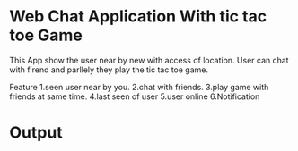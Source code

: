 # Web Chat Application With tic tac toe Game
This App show the user near by new with access of location.
User can chat with firend and parllely they play the tic tac toe game.

Feature 
1.seen user near by you. 
2.chat with friends. 
3.play game with friends at same time.
4.last seen of user 
5.user online 
6.Notification

# Output
